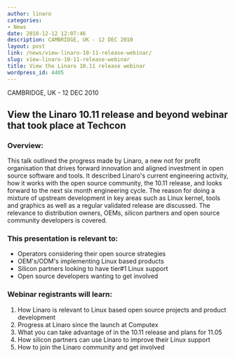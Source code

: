 ```yaml
---
author: linaro
categories:
- News
date: 2010-12-12 12:07:46
description: CAMBRIDGE, UK - 12 DEC 2010
layout: post
link: /news/view-linaro-10-11-release-webinar/
slug: view-linaro-10-11-release-webinar
title: View the Linaro 10.11 release webinar
wordpress_id: 4405
---
```


CAMBRIDGE, UK - 12 DEC 2010

## View the Linaro 10.11 release and beyond webinar that took place at Techcon

### Overview:

This talk outlined the progress made by Linaro, a new not for profit organisation that drives forward innovation and aligned investment in open source software and tools. It described Linaro's current engineering activity, how it works with the open source community, the 10.11 release, and looks forward to the next six month engineering cycle. The reason for doing a mixture of upstream development in key areas such as Linux kernel, tools and graphics as well as a regular validated release are discussed. The relevance to distribution owners, OEMs, silicon partners and open source community developers is covered.

### This presentation is relevant to:
	
  * Operators considering their open source strategies	
  * OEM's/ODM's implementing Linux based products
  * Silicon partners looking to have tier#1 Linux support
  * Open source developers wanting to get involved

### Webinar registrants will learn:
	
  1. How Linaro is relevant to Linux based open source projects and product development
  2. Progress at Linaro since the launch at Computex
  3. What you can take advantage of in the 10.11 release and plans for 11.05
  4. How silicon partners can use Linaro to improve their Linux support
  5. How to join the Linaro community and get involved

